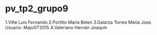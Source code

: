 # pv_tp2_grupo9

1.Vilte Luis Fernando
2.Portillo Maria Belen
3.Galarza Torres Maria Jose. Usuario: MajoGT2015
4.Valeriano Hernán Joaquín 